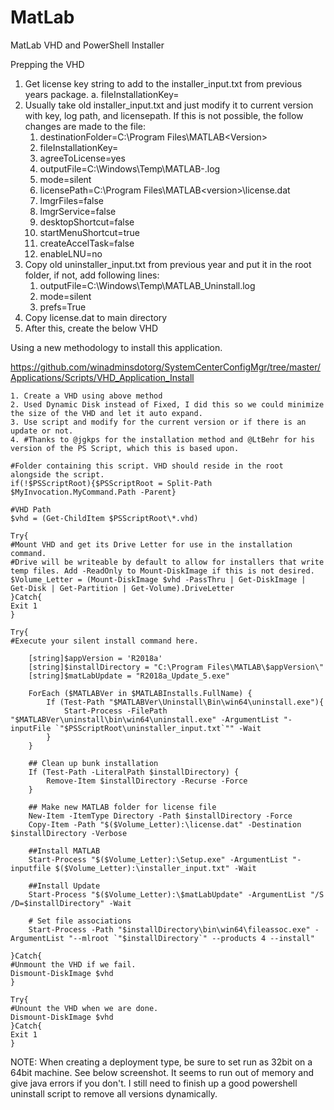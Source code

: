 # MatLab

MatLab VHD and PowerShell Installer

Prepping the VHD
1. Get license key string to add to the installer_input.txt from previous years package.
	a. fileInstallationKey=<Key from software services>
2. Usually take old installer_input.txt and just modify it to current version with key, log path, and licensepath.  If this is not possible, the follow changes are made to the file:
	1. destinationFolder=C:\Program Files\MATLAB\<Version>
	2. fileInstallationKey=<Key from software services>
	3. agreeToLicense=yes
	4. outputFile=C:\Windows\Temp\MATLAB-<version>.log
	5. mode=silent
	6. licensePath=C:\Program Files\MATLAB\<version>\license.dat
	7. lmgrFiles=false
	8. lmgrService=false
	9. desktopShortcut=false
	10. startMenuShortcut=true
	11. createAccelTask=false
	12. enableLNU=no
3. Copy old uninstaller_input.txt from previous year and put it in the root folder, if not, add following lines:
	1. outputFile=C:\Windows\Temp\MATLAB_Uninstall.log
	2. mode=silent
	3. prefs=True
4. Copy license.dat to main directory
5. After this, create the below VHD

Using a new methodology to install this application.

https://github.com/winadminsdotorg/SystemCenterConfigMgr/tree/master/Applications/Scripts/VHD_Application_Install

	1. Create a VHD using above method
	2. Used Dynamic Disk instead of Fixed, I did this so we could minimize the size of the VHD and let it auto expand.
	3. Use script and modify for the current version or if there is an update or not.
	4. #Thanks to @jgkps for the installation method and @LtBehr for his version of the PS Script, which this is based upon.
	
	#Folder containing this script. VHD should reside in the root alongside the script.
	if(!$PSScriptRoot){$PSScriptRoot = Split-Path $MyInvocation.MyCommand.Path -Parent}
	
	#VHD Path
	$vhd = (Get-ChildItem $PSScriptRoot\*.vhd)
	
	Try{
	#Mount VHD and get its Drive Letter for use in the installation command.
	#Drive will be writeable by default to allow for installers that write temp files. Add -ReadOnly to Mount-DiskImage if this is not desired.
	$Volume_Letter = (Mount-DiskImage $vhd -PassThru | Get-DiskImage | Get-Disk | Get-Partition | Get-Volume).DriveLetter
	}Catch{
	Exit 1
	}
	
	Try{
	#Execute your silent install command here. 
	    
	    [string]$appVersion = 'R2018a'
	    [string]$installDirectory = "C:\Program Files\MATLAB\$appVersion\"
	    [string]$matLabUpdate = "R2018a_Update_5.exe"
	
	    ForEach ($MATLABVer in $MATLABInstalls.FullName) {
	        If (Test-Path "$MATLABVer\Uninstall\Bin\win64\uninstall.exe"){
	            Start-Process -FilePath "$MATLABVer\uninstall\bin\win64\uninstall.exe" -ArgumentList "-inputFile `"$PSScriptRoot\uninstaller_input.txt`"" -Wait
	        }
	    }
	
	    ## Clean up bunk installation        
	    If (Test-Path -LiteralPath $installDirectory) {
	        Remove-Item $installDirectory -Recurse -Force
	    }
	        
	    ## Make new MATLAB folder for license file
	    New-Item -ItemType Directory -Path $installDirectory -Force
	    Copy-Item -Path "$($Volume_Letter):\license.dat" -Destination $installDirectory -Verbose
	
	    ##Install MATLAB
	    Start-Process "$($Volume_Letter):\Setup.exe" -ArgumentList "-inputfile $($Volume_Letter):\installer_input.txt" -Wait
	
	    ##Install Update
	    Start-Process "$($Volume_Letter):\$matLabUpdate" -ArgumentList "/S /D=$installDirectory" -Wait
	
	    # Set file associations
	    Start-Process -Path "$installDirectory\bin\win64\fileassoc.exe" -ArgumentList "--mlroot `"$installDirectory`" --products 4 --install"
	
	}Catch{
	#Unmount the VHD if we fail.
	Dismount-DiskImage $vhd
	}
	
	Try{
	#Unount the VHD when we are done.
	Dismount-DiskImage $vhd
	}Catch{
	Exit 1
	}

NOTE: When creating a deployment type, be sure to set run as 32bit on a 64bit machine. See below screenshot.  It seems to run out of memory and give java errors if you don't.  I still need to finish up a good powershell uninstall script to remove all versions dynamically.
